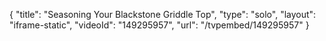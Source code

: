 {
    "title": "Seasoning Your Blackstone Griddle Top",
    "type": "solo",
    "layout": "iframe-static",
    "videoId": "149295957",
    "url": "\/tvpembed\/149295957"
}